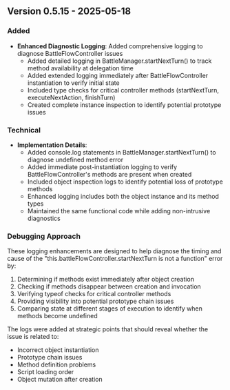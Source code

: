 ## Version 0.5.15 - 2025-05-18
### Added
- **Enhanced Diagnostic Logging**: Added comprehensive logging to diagnose BattleFlowController issues
  - Added detailed logging in BattleManager.startNextTurn() to track method availability at delegation time
  - Added extended logging immediately after BattleFlowController instantiation to verify initial state
  - Included type checks for critical controller methods (startNextTurn, executeNextAction, finishTurn)
  - Created complete instance inspection to identify potential prototype issues

### Technical
- **Implementation Details**:
  - Added console.log statements in BattleManager.startNextTurn() to diagnose undefined method error
  - Added immediate post-instantiation logging to verify BattleFlowController's methods are present when created
  - Included object inspection logs to identify potential loss of prototype methods
  - Enhanced logging includes both the object instance and its method types
  - Maintained the same functional code while adding non-intrusive diagnostics

### Debugging Approach
These logging enhancements are designed to help diagnose the timing and cause of the "this.battleFlowController.startNextTurn is not a function" error by:
1. Determining if methods exist immediately after object creation
2. Checking if methods disappear between creation and invocation
3. Verifying typeof checks for critical controller methods
4. Providing visibility into potential prototype chain issues
5. Comparing state at different stages of execution to identify when methods become undefined

The logs were added at strategic points that should reveal whether the issue is related to:
- Incorrect object instantiation
- Prototype chain issues
- Method definition problems
- Script loading order
- Object mutation after creation
